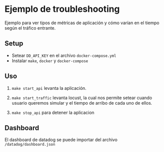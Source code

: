 # Ejemplo de troubleshooting
Ejemplo para ver tipos de métricas de aplicación y cómo varían en el tiempo según el tráfico entrante.



## Setup
* Setear ```DD_API_KEY``` en el archivo ```docker-compose.yml```
* Instalar ```make```, ```docker``` y ```docker-compose```

## Uso
1. ```make start_api``` levanta la aplicación.
2. ```make start_traffic``` levanta locust, la cual nos permite setear cuando usuario queremos simular y el tiempo de arribo de cada uno de ellos.

3. ```make stop_api``` para detener la aplicacion

## Dashboard
El dashboard de datadog se puede importar del archivo ```/datadog/dashboard.json```

